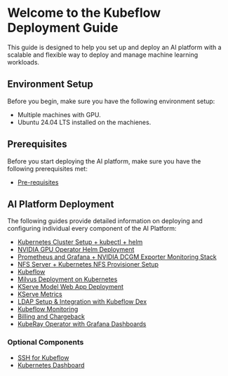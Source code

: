 # Welcome to the Kubeflow Deployment Guide

This guide is designed to help you set up and deploy an AI platform with a scalable and flexible way to deploy and manage machine learning workloads.

## Environment Setup

Before you begin, make sure you have the following environment setup:

* Multiple machines with GPU.
* Ubuntu 24.04 LTS installed on the machienes.

## Prerequisites

Before you start deploying the AI platform, make sure you have the following prerequisites met:

* [Pre-requisites](Pre-Setup.md)

## AI Platform Deployment

The following guides provide detailed information on deploying and configuring individual every component of the AI Platform:

* [Kubernetes Cluster Setup + kubectl + helm](./Kubernetes.md)
* [NVIDIA GPU Operator Helm Deployment](./GPU-Operator.md)
* [Prometheus and Grafana + NVIDIA DCGM Exporter Monitoring Stack](./Prometheus-Grafana.md)
* [NFS Server + Kubernetes NFS Provisioner Setup](./NFS-Storage.md)
* [Kubeflow](./Kubeflow.md)
* [Milvus Deployment on Kubernetes](./Milvus.md)
* [KServe Model Web App Deployment](./KServe-Models-Web-App.md)
* [KServe Metrics](./KServe-Metrics.md)
* [LDAP Setup & Integration with Kubeflow Dex](./LDAP.md)
* [Kubeflow Monitoring](./Kubeflow-Monitoring.md)
* [Billing and Chargeback](./OpenCost.md)
* [KubeRay Operator with Grafana Dashboards](KubeRay.md)

### Optional Components

* [SSH for Kubeflow](./SSH.md)
* [Kubernetes Dashboard](./Kubernetes-Dashboard.md)
